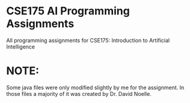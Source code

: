# CSE175 AI Programming Assignments
All programming assignments for CSE175: Introduction to Artificial Intelligence

# NOTE:
Some java files were only modified slightly by me for the assignment. In those files a majority of it was created by Dr. David Noelle.
